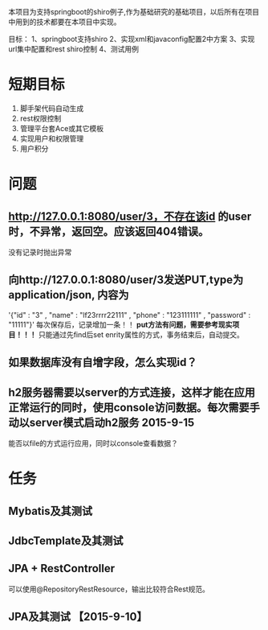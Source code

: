 本项目为支持springboot的shiro例子,作为基础研究的基础项目，以后所有在项目中用到的技术都要在本项目中实现。

目标：
1、springboot支持shiro
2、实现xml和javaconfig配置2中方案
3、实现url集中配置和rest shiro控制
4、测试用例



# 短期目标
1. 脚手架代码自动生成
2. rest权限控制
3. 管理平台套Ace或其它模板
4. 实现用户和权限管理
5. 用户积分

# 问题
## http://127.0.0.1:8080/user/3，不存在该id 的user时，不异常，返回空。应该返回404错误。
没有记录时抛出异常
## 向http://127.0.0.1:8080/user/3发送PUT,type为application/json, 内容为
'{"id" : "3" , "name" : "lf23rrrr22111" , "phone" : "123111111" , "password" : "11111"}'
每次保存后，记录增加一条！！
**put方法有问题，需要参考现实项目！！！**
只能通过先find后set enrity属性的方式，事务结束后，自动提交。
## 如果数据库没有自增字段，怎么实现id？

## h2服务器需要以server的方式连接，这样才能在应用正常运行的同时，使用console访问数据。每次需要手动以server模式启动h2服务 2015-9-15
能否以file的方式运行应用，同时以console查看数据？

# 任务

## Mybatis及其测试
## JdbcTemplate及其测试
## JPA + RestController
可以使用@RepositoryRestResource，输出比较符合Rest规范。
## JPA及其测试 【2015-9-10】

 